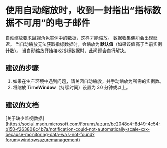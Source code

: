 <properties 
    pageTitle="When using Autoscale, I get an email stating 'metrics data not available'"
    description="使用自动缩放时，收到一封指出“指标数据不可用”的电子邮件"
    service="microsoft.classiccompute"
    resource="domainnames"
    authors="jluk"
    displayOrder="7"
    selfHelpType="resource"
    supportTopicIds=""
    resourceTags=""  
    productPesIds=""
    cloudEnvironments="public"
/>


# 使用自动缩放时，收到一封指出“指标数据不可用”的电子邮件
自动缩放要求监视角色实例中的数据，这样才能缩放。 数据收集偶尔会出现延迟。 当自动缩放无法获取指标数据时，会缩放为**默认值**（如果该值高于当前实例计数）。 当自动缩放开始接收指标数据时，此问题会自行解决。 <br>
## **建议的步骤**
1. 如果在生产环境中遇到问题，请关闭自动缩放，并手动缩放为所需的实例数。
2. 将缩放 **TimeWindow**（持续时间）设置为 30 分钟或以上。

## **建议的文档**
[关于缺少监视数据] (https://social.msdn.microsoft.com/Forums/azure/bc2048c4-8d49-4c54-b150-f263808c4b7a/notification-could-not-automatically-scale-xxx-because-monitoring-data-was-not-found?forum=windowsazuremanagement) <br>


<!--HONumber=Oct16_HO2-->


